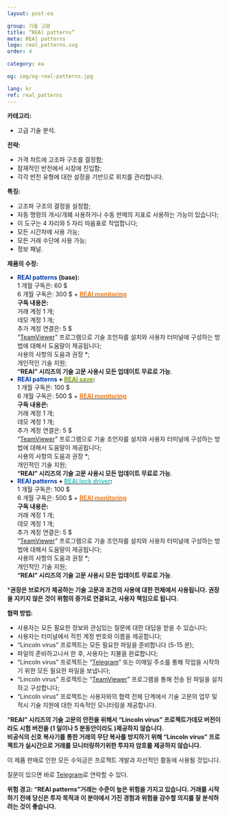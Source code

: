 ```yaml
---
layout: post-ea

group: 기술 고문 
title: “REAl patterns”
meta: REAl patterns
logo: real_patterns.svg
order: 4

category: ea

og: img/og-real-patterns.jpg

lang: kr
ref: real_patterns
---
```


**카테고리:**
  - 고급 기술 분석.

**전략:**
  - 가격 차트에 고조파 구조를 결정함;
  - 잠재적인 반전에서 시장에 진입함;
  - 각각 반전 유형에 대한 설정을 기반으로 위치를 관리합니다.

**특징:**
  - 고조파 구조의 결정을 설정함;
  - 자동 명령의 개시/개폐 사용하거나 수동 판메의 지표로 사용하는 가능이 있습니다;
  - 이 도구는 4 자리와 5 자리 따옴표로 작업합니다;
  - 모든 시간차에 사용 가능;
  - 모든 거래 수단에 사용 가능;
  - 정보 패널.
  
**제품의 수정:**
  - **<span style="color:#033da9">REAl patterns</span> (base):**  
  1 개월 구독은: 60 $  
  6 개월 구독은: 300 $ + **<a href="https://lincolnvirus.com/kr/ea/real_monitoring.html" target="_blank"><span style="color:#f07e20">REAl monitoring</span></a>**  
  **구독 내용은:**  
  거래 계정 1 개;  
  데모 계정 1 개;  
  추가 계정 연결은: 5 $  
  “<a href="https://www.teamviewer.com/" target="_blank">TeamViewer</a>” 프로그램으로 기술 조언자를 설치와 사용자 터미널에 구성하는 방법에 대해서 도움말이 제공됩니다;  
  사용의 사항의 도움과 권장 *;  
  개인적인 기술 지원;  
  **“REAl” 시리즈의 기술 고문 사용시 모든 업데이트 무료로 가능**.
  - **<span style="color:#033da9">REAl patterns</span> + <a href="https://lincolnvirus.com/kr/ea/real_save.html" target="_blank"><span style="color:#81a614">REAl save</span></a>:**  
  1 개월 구독은: 100 $  
  6 개월 구독은: 500 $ + **<a href="https://lincolnvirus.com/kr/ea/real_monitoring.html" target="_blank"><span style="color:#f07e20">REAl monitoring</span></a>**  
  **구독 내용은:**  
  거래 계정 1 개;  
  데모 계정 1 개;  
  추가 계정 연결은: 5 $  
  “<a href="https://www.teamviewer.com/" target="_blank">TeamViewer</a>” 프로그램으로 기술 조언자를 설치와 사용자 터미널에 구성하는 방법에 대해서 도움말이 제공됩니다;  
  사용의 사항의 도움과 권장 *;  
  개인적인 기술 지원;  
  **“REAl” 시리즈의 기술 고문 사용시 모든 업데이트 무료로 가능**.
  - **<span style="color:#033da9">REAl patterns</span> + <a href="https://lincolnvirus.com/kr/ea/real_lock_driver.html" target="_blank"><span style="color:#39c6be">REAl lock driver</span></a>:**  
  1 개월 구독은: 100 $  
  6 개월 구독은: 500 $ + **<a href="https://lincolnvirus.com/kr/ea/real_monitoring.html" target="_blank"><span style="color:#f07e20">REAl monitoring</span></a>**  
  **구독 내용은:**  
  거래 계정 1 개;  
  데모 계정 1 개;  
  추가 계정 연결은: 5 $  
  “<a href="https://www.teamviewer.com/" target="_blank">TeamViewer</a>” 프로그램으로 기술 조언자를 설치와 사용자 터미널에 구성하는 방법에 대해서 도움말이 제공됩니다;  
  사용의 사항의 도움과 권장 *;  
  개인적인 기술 지원;  
  **“REAl” 시리즈의 기술 고문 사용시 모든 업데이트 무료로 가능**.
  
***권장은 브로커가 제공하는 기술 고문과 조건의 사용에 대한 전체에서 사용됩니다. 권장을 지키지 않은 것이 위험의 증가로 연결되고, 사용자 책임으로 됩니다.**

**협력 방법:**  

- 사용자는 모든 필요한 정보와 관심있는 질문에 대한 대답을 받을 수 있습니다;  
- 사용자는 터미널에서 적힌 계정 번호와 이름을 제공합니다;  
- “Lincoln virus” 프로젝트는 모든 필요한 파일을 준비합니다 (5-15 분);  
- 파일의 준비하고나서 한 후, 사용자는 지불을 완료합니다;  
- “Lincoln virus” 프로젝트는 “<a href="https://t.me/chutkoy" target="_blank">Telegram</a>” 또는 이메일 주소를 통해 작업을 시작하기 위한 모든 필요한 파일을 보냅니다;  
- “Lincoln virus” 프로젝트는 “<a href="https://www.teamviewer.com/" target="_blank">TeamViewer</a>” 프로그램을 통해 전송 된 파일을 설치하고 구성합니다;  
- “Lincoln virus” 프로젝트는 사용자와의 협력 전체 단계에서 기술 고문의 업무 및 적시 기술 지원에 대한 지속적인 모니터링을 제공합니다.  

**“REAl” 시리즈의 기술 고문의 안전을 위해서 “Lincoln virus” 프로젝트가데모 버전이라도 시험 버전을 (1 일이나  5 분동안이라도 )제공하지 않습니다.**  
**비공식의 신호 복사기를 통한 거래의 무단 복사를 방지하기 위해 “Lincoln virus” 프로젝트가 실시간으로 거래를 모니터링하기위한 투자자 암호를 제공하지 않습니다.**  

이 제품 판매로 인한 모든 수익금은 프로젝트 개발과 자선적인 활동에 사용될 것입니다.

질문이 있으면 바로 <a href="https://t.me/chutkoy" target="_blank">Telegram</a>로 연락할 수 있다.

**위험 경고: “REAl patterns”거래는 수준이 높은 위험을 가지고 있습니다. 거래를 시작하기 전에 당신은 투자 목적과 이 분야에서 가진 경험과 위험을 감수할 의지를 잘 분석하려는 것이 좋습니다.**
